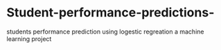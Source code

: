 # Student-performance-predictions-
students performance prediction using logestic regreation a machine learning project
